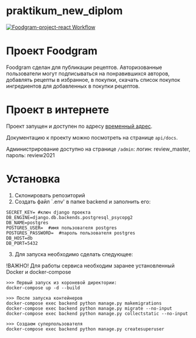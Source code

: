 # praktikum_new_diplom
[![Foodgram-project-react Workflow](https://github.com/jecustoms/foodgram-project-react/actions/workflows/main.yml/badge.svg)](https://github.com/jecustoms/foodgram-project-react/actions/workflows/main.yml)

# Проект Foodgram
Foodgram сделан для публикации рецептов. Авторизованные пользователи
могут подписываться на понравившихся авторов, добавлять рецепты в избранное,
в покупки, скачать список покупок ингредиентов для добавленных в покупки
рецептов.

# Проект в интернете
Проект запущен и доступен по адресу [временный адрес](http://178.154.211.129). 

Документацию к проекту можно посмотреть на странице `api/docs`. 

Администрирование доступно на странице `/admin`: логин: review_master, пароль: review2021

# Установка
1. Склонировать репозиторий
2. Создать файл `.env' в папке backend и заполнить его:
```
SECRET_KEY= #ключ django проекта
DB_ENGINE=django.db.backends.postgresql_psycopg2
DB_NAME=postgres
POSTGRES_USER=  #имя пользователя postgres
POSTGRES_PASSWORD=  #пароль пользователя postgres
DB_HOST=db
DB_PORT=5432
```

3. Для запуска необходимо сделать следующее:

!ВАЖНО! Для работы сервиса необходим заранее установленный Docker и docker-compose

```
>>> Первый запуск из короневой директории:
docker-compose up -d --build

>>> После запуска контейнеров
docker-compose exec backend python manage.py makemigrations
docker-compose exec backend python manage.py migrate --no-input
docker-compose exec backend python manage.py collectstatic --no-input

>>> Создаем суперпользователя
docker-compose exec backend python manage.py createsuperuser
```
